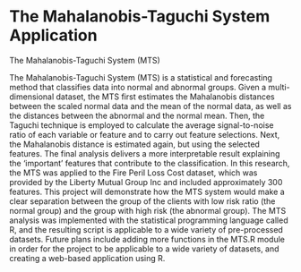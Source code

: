 The Mahalanobis-Taguchi System Application
=================================================================================

The Mahalanobis-Taguchi System (MTS)

The Mahalanobis-Taguchi System (MTS) is a statistical and forecasting method that
classifies data into normal and abnormal groups. Given a multi-dimensional dataset, the
MTS first estimates the Mahalanobis distances between the scaled normal data and the
mean of the normal data, as well as the distances between the abnormal and the normal
mean. Then, the Taguchi technique is employed to calculate the average signal-to-noise
ratio of each variable or feature and to carry out feature selections. Next, the
Mahalanobis distance is estimated again, but using the selected features. The final
analysis delivers a more interpretable result explaining the ‘important’ features that
contribute to the classification. In this research, the MTS was applied to the Fire
Peril Loss Cost dataset, which was provided by the Liberty Mutual Group Inc and included
approximately 300 features. This project will demonstrate how the MTS system would make
a clear separation between the group of the clients with low risk ratio (the normal
group) and the group with high risk (the abnormal group). The MTS analysis was
implemented with the statistical programming language called R, and the resulting script
is applicable to a wide variety of pre-processed datasets. Future plans include adding
more functions in the MTS.R module in order for the project to be applicable to a wide
variety of datasets, and creating a web-based application using R.

